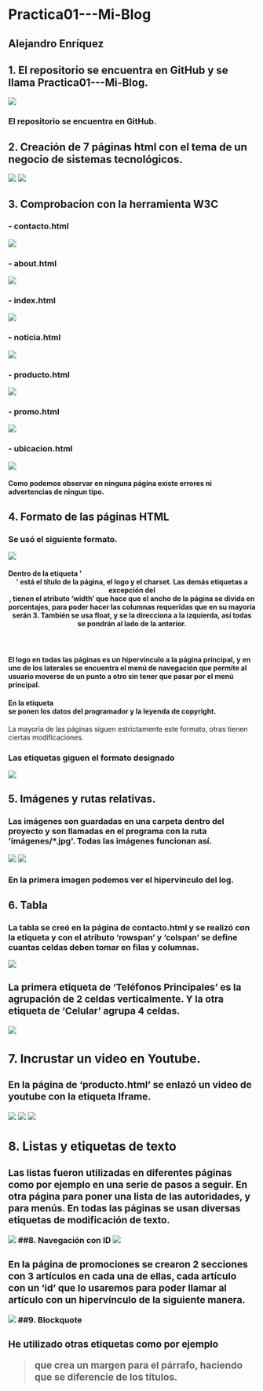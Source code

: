 # Practica01---Mi-Blog
## Alejandro Enríquez
## **1. El repositorio se encuentra en GitHub y se llama Practica01---Mi-Blog.** 
![](images/i1.png)
### El repositorio se encuentra en GitHub.
## **2. Creación de 7 páginas html con el tema de un negocio de sistemas tecnológicos.**
![](images/i2.png)
![](images/i3.png)
## **3.	Comprobacion con la herramienta W3C**
### - contacto.html
![](images/i4.png)
### - about.html
![](images/i5.png)
### - index.html
![](images/i6.png)
### - noticia.html
![](images/i7.png)
### - producto.html
![](images/i8.png)
### - promo.html
![](images/i9.png)
### - ubicacion.html
![](images/i10.png)
#### Como podemos observar en ninguna página existe errores ni advertencias de ningun tipo.
## **4. Formato de las páginas HTML**
### Se usó el siguiente formato.
![](images/i11.png)
#### Dentro de la etiqueta '<header>' está el título de la página, el logo y el charset. Las demás etiquetas a excepción del <footer>, tienen el atributo ‘width’ que hace que el ancho de la página se divida en porcentajes, para poder hacer las columnas requeridas que en su mayoría serán 3. También se usa float, y se la direcciona a la izquierda, así todas se pondrán al lado de la anterior.
#### El logo en todas las páginas es un hipervínculo a la página principal, y en uno de los laterales se encuentra el menú de navegación que permite al usuario moverse de un punto a otro sin tener que pasar por el menú principal.
#### En la etiqueta <footer> se ponen los datos del programador y la leyenda de copyright.
La mayoría de las páginas siguen estrictamente este formato, otras tienen ciertas modificaciones.
### Las etiquetas giguen el formato designado
![](images/i12.png)
## **5.	Imágenes y rutas relativas.**
### Las imágenes son guardadas en una carpeta dentro del proyecto y son llamadas en el programa con la ruta 'imágenes/*.jpg'. Todas las imágenes funcionan así.
![](images/i13.png)
![](images/i14.png)
### En la primera imagen podemos ver el hipervínculo del log.
## **6. Tabla**
  ### La tabla se creó en la página de contacto.html y se realizó con la etiqueta <table> y con el atributo ‘rowspan’ y ‘colspan’ se define cuantas celdas deben tomar en filas y columnas. 
  ![](images/i15.png)
  ### La primera etiqueta de ‘Teléfonos Principales’ es la agrupación de 2 celdas verticalmente. Y la otra etiqueta de ‘Celular’ agrupa 4 celdas.
  ![](images/i16.png)
## **7.	Incrustar un video en Youtube.**
  ### En la página de ‘producto.html’ se enlazó un video de youtube con la etiqueta Iframe.
  ![](images/i17.png)
  ![](images/i19.png)
  ![](images/i20.png)
## **8. Listas y etiquetas de texto**
  ### Las listas fueron utilizadas en diferentes páginas como por ejemplo en una serie de pasos a seguir. En otra página para poner una lista de las autoridades, y para menús. En todas las páginas se usan diversas etiquetas de modificación de texto.
  ![](images/i23.png)
##**8. Navegación con ID**
  ![](images/i21.png)
  ### En la página de promociones se crearon 2 secciones con 3 artículos en cada una de ellas, cada artículo con un ‘id’ que lo usaremos para poder llamar al artículo con un hipervínculo de la siguiente manera.
  ![](images/i22.png)
##**9. Blockquote**
  ### He utilizado otras etiquetas como por ejemplo <blockquote> que crea un margen para el párrafo, haciendo que se diferencie de los títulos. 
  


